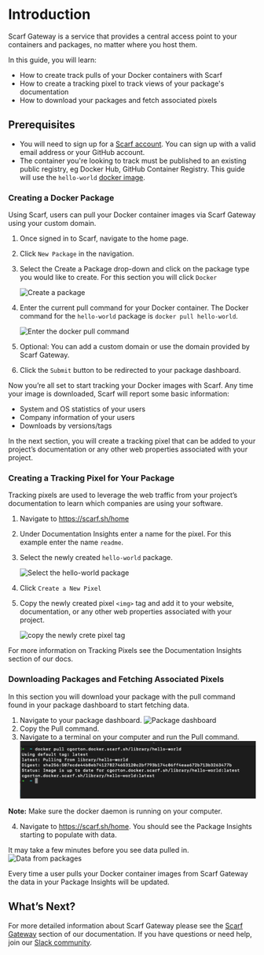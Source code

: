 # Introduction

Scarf Gateway is a service that provides a central access point to your containers and packages, no matter where you host them.

In this guide, you will learn:

- How to create track pulls of your Docker containers with Scarf
- How to create a tracking pixel to track views of your package's documentation
- How to download your packages and fetch associated pixels

## Prerequisites

- You will need to sign up for a [Scarf account](https://scarf.sh/signup).
  You can sign up with a valid email address or your GitHub account.
- The container you're looking to track must be published to an existing public registry, eg Docker Hub, GitHub Container Registry. 
  This guide will use the `hello-world` [docker image](https://hub.docker.com/_/hello-world).

### Creating a Docker Package

Using Scarf, users can pull your Docker container images via Scarf Gateway using your custom domain.

1.  Once signed in to Scarf, navigate to the home page.

2.  Click `New Package` in the navigation.

3.  Select the Create a Package drop-down and click on the package type you would like to create. For this section you will click `Docker`

    ![Create a package](assets/pics/quick-start/create_package.png)
    
4.  Enter the current pull command for your Docker container.
    The Docker command for the `hello-world` package is `docker pull hello-world`.

    ![Enter the docker pull command](assets/pics/quick-start/pull_command.png)
    
5.  Optional: You can add a custom domain or use the domain provided by Scarf Gateway.

6.  Click the `Submit` button to be redirected to your package dashboard.

Now you’re all set to start tracking your Docker images with Scarf.
Any time your image is downloaded, Scarf will report some basic information:

- System and OS statistics of your users
- Company information of your users
- Downloads by versions/tags

In the next section, you will create a tracking pixel that can be added to your project’s documentation or any other web properties associated with your project. 

### Creating a Tracking Pixel for Your Package

Tracking pixels are used to leverage the web traffic from your project’s documentation to learn which companies are using your software.

1. Navigate to https://scarf.sh/home

2. Under Documentation Insights enter a name for the pixel. For this example enter the name `readme`.
3. Select the newly created `hello-world` package.

   ![Select the hello-world package](assets/pics/quick-start/readMe_pixel.png)
4. Click `Create a New Pixel`

5. Copy the newly created pixel `<img>` tag and add it to your website, documentation, or any other web properties associated with your project.

   ![copy the newly crete pixel tag](assets/pics/quick-start/copied_pixel.png)

For more information on Tracking Pixels see the Documentation Insights section of our docs.

### Downloading Packages and Fetching Associated Pixels

In this section you will download your package with the pull command found in your package dashboard to start fetching data.

1. Navigate to your package dashboard.
   ![Package dashboard](assets/pics/quick-start/package_dashboard.png)
2. Copy the Pull command.
3. Navigate to a terminal on your computer and run the Pull command.
   ![Run Scarf pull command](assets/pics/quick-start/terminal_pull.png)

**Note:** Make sure the docker daemon is running on your computer.

4. Navigate to https://scarf.sh/home. You should see the Package Insights starting to populate with data.

It may take a few minutes before you see data pulled in.
![Data from packages](assets/pics/quick-start/package_insights.png)

Every time a user pulls your Docker container images from Scarf Gateway the data in your Package Insights will be updated.

## What’s Next?

For more detailed information about Scarf Gateway please see the [Scarf Gateway](https://docs.scarf.sh/gateway/) section of our documentation.
If you have questions or need help, join our [Slack community](https://tinyurl.com/scarf-community-slack).

